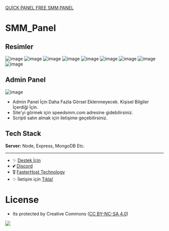 [QUİCK PANEL FREE SMM PANEL](https://quickpanel.net)



# SMM_Panel

## Resimler

![image](https://user-images.githubusercontent.com/63351166/212144333-1f250d58-4d99-4fb3-a245-49d5f905e681.png)
![image](https://user-images.githubusercontent.com/63351166/212144374-5c15c6a8-4361-4aa2-9119-474dc426da4f.png)
![image](https://user-images.githubusercontent.com/63351166/212144421-123b378d-6ee1-42e2-9b47-5b46138565bf.png)
![image](https://user-images.githubusercontent.com/63351166/212144458-0a51b070-00ee-402a-9568-5eb02158dffd.png)
![image](https://user-images.githubusercontent.com/63351166/212144500-2fe60e30-59d8-4513-8fe7-c2480f954d9a.png)
![image](https://user-images.githubusercontent.com/63351166/212144560-7b8b461d-6438-4fa7-bda7-a71b59bd6cd0.png)
![image](https://user-images.githubusercontent.com/63351166/212144663-3cd72b32-1e4e-46f2-8628-e70675f528fd.png)
![image](https://user-images.githubusercontent.com/63351166/212144700-8854483b-ba26-4c81-beb1-06bc59faac22.png)
![image](https://user-images.githubusercontent.com/63351166/212144717-875a43f4-f79c-4f3d-86b9-56cfb79b56fe.png)

## Admin Panel

![image](https://user-images.githubusercontent.com/63351166/212144846-a265d0b6-fadf-4b55-b80c-2a7743f54d6c.png)

- Admin Panel İçin Daha Fazla Görsel Eklenmeyecek. Kişisel Bilgiler İçerdiği İçin.
- Site'yi görmek için speedsmm.com adresine gidebilirsiniz.
- Scripti satın almak için iletişime geçebilirsiniz.

## Tech Stack

**Server:** Node, Express, MongoDB Etc.

---
- ✨ [Destek İçin](https://fastuptime.com) <br>
- 💕 [Discord](https://fastuptime.com/discord)<br>
- 🎖️ [FasterHost Technology](https://fasterhost.tech/)<br>
- ✨ İletişim için [Tıkla!](mailto:fastuptime@gmail.com)<br>

# License
- Its protected by Creative Commons ([CC BY-NC-SA 4.0](https://creativecommons.org/licenses/by-nc-sa/4.0/))

<a href="https://creativecommons.org/licenses/by-nc-sa/4.0/" title="BYNCSA40"><img src="https://licensebuttons.net/l/by-nc-sa/4.0/88x31.png"></a>
